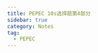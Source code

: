 ```yaml
---
title: PEPEC 10s选择题第4部分
sidebar: true
category: Notes
tag:
  - PEPEC
---
```


<PepecChoosing202></PepecChoosing202>
